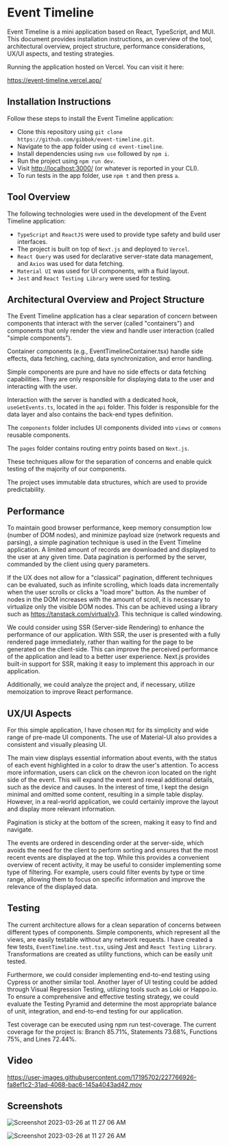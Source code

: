 # Event Timeline

Event Timeline is a mini application based on React, TypeScript, and MUI. This document provides installation instructions, an overview of the tool, architectural overview, project structure, performance considerations, UX/UI aspects, and testing strategies.

Running the application hosted on Vercel. You can visit it here:

<https://event-timeline.vercel.app/>

## Installation Instructions

Follow these steps to install the Event Timeline application:

- Clone this repository using `git clone https://github.com/gibbok/event-timeline.git`.
- Navigate to the app folder using `cd event-timeline`.
- Install dependencies using `nvm use` followed by `npm i`.
- Run the project using `npm run dev`.
- Visit <http://localhost:3000/> (or whatever is reported in your CLI).
- To run tests in the app folder, use `npm t` and then press `a`.

## Tool Overview

The following technologies were used in the development of the Event Timeline application:

- `TypeScript` and `ReactJS` were used to provide type safety and build user interfaces.
- The project is built on top of `Next.js` and deployed to `Vercel`.
- `React Query` was used for declarative server-state data management, and `Axios` was used for data fetching.
- `Material UI` was used for UI components, with a fluid layout.
- `Jest` and `React Testing Library` were used for testing.

## Architectural Overview and Project Structure

The Event Timeline application has a clear separation of concern between components that interact with the server (called "containers") and components that only render the view and handle user interaction (called "simple components").

Container components (e.g., EventTimelineContainer.tsx) handle side effects, data fetching, caching, data synchronization, and error handling.

Simple components are pure and have no side effects or data fetching capabilities. They are only responsible for displaying data to the user and interacting with the user.

Interaction with the server is handled with a dedicated hook, `useGetEvents.ts`, located in the `api` folder. This folder is responsible for the data layer and also contains the back-end types definition.

The `components` folder includes UI components divided into `views` or `commons` reusable components.

The `pages` folder contains routing entry points based on `Next.js`.

These techniques allow for the separation of concerns and enable quick testing of the majority of our components.

The project uses immutable data structures, which are used to provide predictability.

## Performance

To maintain good browser performance, keep memory consumption low (number of DOM nodes), and minimize payload size (network requests and parsing), a simple pagination technique is used in the Event Timeline application. A limited amount of records are downloaded and displayed to the user at any given time. Data pagination is performed by the server, commanded by the client using query parameters.

If the UX does not allow for a "classical" pagination, different techniques can be evaluated, such as infinite scrolling, which loads data incrementally when the user scrolls or clicks a "load more" button. As the number of nodes in the DOM increases with the amount of scroll, it is necessary to virtualize only the visible DOM nodes. This can be achieved using a library such as <https://tanstack.com/virtual/v3>. This technique is called windowing.

We could consider using SSR (Server-side Rendering) to enhance the performance of our application. With SSR, the user is presented with a fully rendered page immediately, rather than waiting for the page to be generated on the client-side. This can improve the perceived performance of the application and lead to a better user experience. Next.js provides built-in support for SSR, making it easy to implement this approach in our application.

Additionally, we could analyze the project and, if necessary, utilize memoization to improve React performance.

## UX/UI Aspects

For this simple application, I have chosen `MUI` for its simplicity and wide range of pre-made UI components. The use of Material-UI also provides a consistent and visually pleasing UI.

The main view displays essential information about events, with the status of each event highlighted in a color to draw the user's attention. To access more information, users can click on the chevron icon located on the right side of the event. This will expand the event and reveal additional details, such as the device and causes. In the interest of time, I kept the design minimal and omitted some content, resulting in a simple table display. However, in a real-world application, we could certainly improve the layout and display more relevant information.

Pagination is sticky at the bottom of the screen, making it easy to find and navigate.

The events are ordered in descending order at the server-side, which avoids the need for the client to perform sorting and ensures that the most recent events are displayed at the top. While this provides a convenient overview of recent activity, it may be useful to consider implementing some type of filtering. For example, users could filter events by type or time range, allowing them to focus on specific information and improve the relevance of the displayed data.

## Testing

The current architecture allows for a clean separation of concerns between different types of components. Simple components, which represent all the views, are easily testable without any network requests. I have created a few tests, `EventTimeline.test.tsx`, using Jest and `React Testing Library`. Transformations are created as utility functions, which can be easily unit tested.

Furthermore, we could consider implementing end-to-end testing using Cypress or another similar tool. Another layer of UI testing could be added through Visual Regression Testing, utilizing tools such as Loki or Happo.io. To ensure a comprehensive and effective testing strategy, we could evaluate the Testing Pyramid and determine the most appropriate balance of unit, integration, and end-to-end testing for our application.

Test coverage can be executed using npm run test-coverage. The current coverage for the project is: Branch 85.71%, Statements 73.68%, Functions 75%, and Lines 72.44%.

## Video

https://user-images.githubusercontent.com/17195702/227766926-fa8ef1c2-31ad-4068-bac6-145a4043ad42.mov

## Screenshots

![Screenshot 2023-03-26 at 11 27 06 AM](https://user-images.githubusercontent.com/17195702/227766841-291c21bd-a7d6-40bf-a087-434c82861d11.png)

![Screenshot 2023-03-26 at 11 27 26 AM](https://user-images.githubusercontent.com/17195702/227766842-e7929099-8c13-4758-96ab-e177e6bccfba.png)
